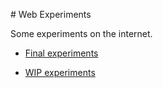 # Web Experiments

Some experiments on the internet.

* [Final experiments](https://github.com/dmmn/web-experiments/tree/gh-pages)

* [WIP experiments](https://github.com/dmmn/web-experiments/tree/wip)